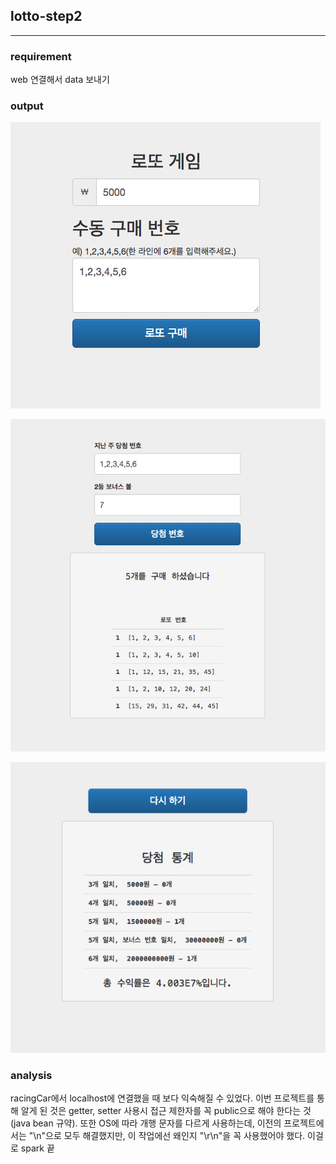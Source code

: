 ## lotto-step2
---

### requirement

web 연결해서 data 보내기

### output
![output1](./output1.png)

![output2](./output2.png)

![output3](./output3.png)

### analysis

racingCar에서 localhost에 연결했을 때 보다 익숙해질 수 있었다. 이번 프로젝트를 통해 알게 된 것은 getter, setter 사용시 접근 제한자를 꼭 public으로 해야 한다는 것(java bean 규약). 또한 OS에 따라 개행 문자를 다르게 사용하는데, 이전의 프로젝트에서는 "\n"으로 모두 해결했지만, 이 작업에선 왜인지 "\r\n"을 꼭 사용했어야 했다. 이걸로 spark 끝
